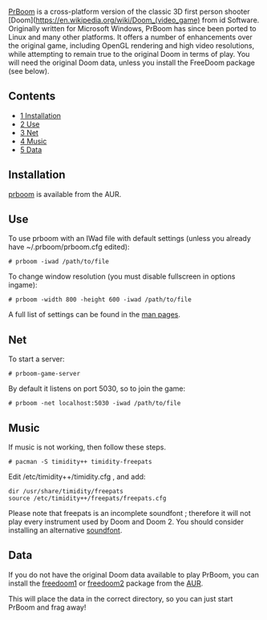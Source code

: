 [PrBoom](http://prboom.sourceforge.net/) is a cross-platform version of the classic 3D first person shooter [Doom](https://en.wikipedia.org/wiki/Doom_(video_game) from id Software. Originally written for Microsoft Windows, PrBoom has since been ported to Linux and many other platforms. It offers a number of enhancements over the original game, including OpenGL rendering and high video resolutions, while attempting to remain true to the original Doom in terms of play. You will need the original Doom data, unless you install the FreeDoom package (see below).

## Contents

*   [1 Installation](#Installation)
*   [2 Use](#Use)
*   [3 Net](#Net)
*   [4 Music](#Music)
*   [5 Data](#Data)

## Installation

[prboom](https://aur.archlinux.org/packages/prboom/) is available from the AUR.

## Use

To use prboom with an IWad file with default settings (unless you already have ~/.prboom/prboom.cfg edited):

```
# prboom -iwad /path/to/file

```

To change window resolution (you must disable fullscreen in options ingame):

```
# prboom -width 800 -height 600 -iwad /path/to/file 

```

A full list of settings can be found in the [man pages](http://pwet.fr/man/linux/jeux/prboom).

## Net

To start a server:

```
# prboom-game-server

```

By default it listens on port 5030, so to join the game:

```
# prboom -net localhost:5030 -iwad /path/to/file

```

## Music

If music is not working, then follow these steps.

```
# pacman -S timidity++ timidity-freepats

```

Edit /etc/timidity++/timidity.cfg , and add:

```
dir /usr/share/timidity/freepats
source /etc/timidity++/freepats/freepats.cfg

```

Please note that freepats is an incomplete soundfont ; therefore it will not play every instrument used by Doom and Doom 2\. You should consider installing an alternative [soundfont](/index.php/Timidity#SoundFonts "Timidity").

## Data

If you do not have the original Doom data available to play PrBoom, you can install the [freedoom1](https://aur.archlinux.org/packages/freedoom1/) or [freedoom2](https://aur.archlinux.org/packages/freedoom2/) package from the [AUR](/index.php/AUR "AUR").

This will place the data in the correct directory, so you can just start PrBoom and frag away!